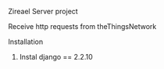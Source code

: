 Zireael Server project

Receive http requests from theThingsNetwork



Installation

1) Instal django == 2.2.10